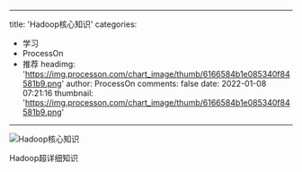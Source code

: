 
---
title: 'Hadoop核心知识'
categories: 
 - 学习
 - ProcessOn
 - 推荐
headimg: 'https://img.processon.com/chart_image/thumb/6166584b1e085340f84581b9.png'
author: ProcessOn
comments: false
date: 2022-01-08 07:21:16
thumbnail: 'https://img.processon.com/chart_image/thumb/6166584b1e085340f84581b9.png'
---

<div>   
<img class="thumb" alt="Hadoop核心知识" src="https://img.processon.com/chart_image/thumb/6166584b1e085340f84581b9.png" referrerpolicy="no-referrer">
<p>Hadoop超详细知识</p>  
</div>
            